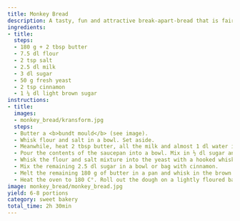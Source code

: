 ```yaml
---
title: Monkey Bread
description: A tasty, fun and attractive break-apart-bread that is fairly easy to make, even if it is a little tricky and takes time.
ingredients:
- title:
  steps:
  - 180 g + 2 tbsp butter
  - 7.5 dl flour
  - 2 tsp salt
  - 2.5 dl milk
  - 3 dl sugar
  - 50 g fresh yeast
  - 2 tsp cinnamon
  - 1 ¼ dl light brown sugar
instructions:
- title:
  images:
  - monkey_bread/kransform.jpg
  steps:
  - Butter a <b>bundt mould</b> (see image).
  - Whisk flour and salt in a bowl. Set aside. 
  - Meanwhile, heat 2 tbsp butter, all the milk and almost 1 dl water in a saucepan until warm (enough for yeast, not too hot. You should be able to put your finger in it).
  - Pour the contents of the saucepan into a bowl. Mix in ½ dl sugar and crumble in the yeast. Leave to stand for 10 minutes.
  - Whisk the flour and salt mixture into the yeast with a hooked whisk. Leave to warm and swell for an hour with cling film over the bowl.
  - Mix the remaining 2.5 dl sugar in a bowl or bag with cinnamon.
  - Melt the remaining 180 g of butter in a pan and whisk in the brown sugar.
  - Heat the oven to 180 C°. Roll out the dough on a lightly floured baking surface until it is about 2.5 cm thick. Cut into pieces the size of golf balls. Mix the pieces in the sugar/cinnamon mixture and place them in the bundt mould. If the sugar doesn't stick to the pieces, pour a little over each layer in the mould. Finally, pour over the butter mixture and bake in the centre of the oven for about 35 minutes.
image: monkey_bread/monkey_bread.jpg
yield: 6-8 portions
category: sweet bakery
total_time: 2h 30min
---
```

